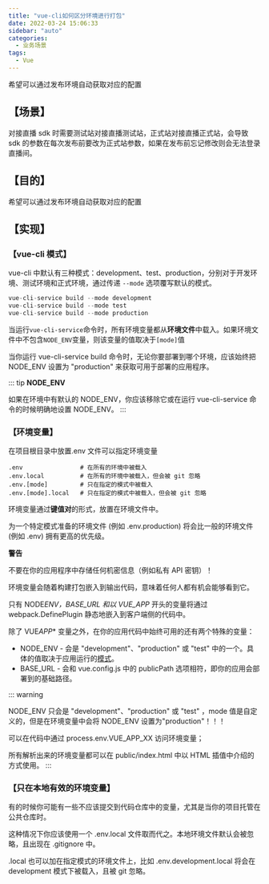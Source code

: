 ```yaml
---
title: "vue-cli如何区分环境进行打包"
date: 2022-03-24 15:06:33
sidebar: "auto"
categories:
  - 业务场景
tags:
  - Vue
---
```


希望可以通过发布环境自动获取对应的配置

<!--  more -->

## 【场景】

 对接直播 sdk 时需要测试站对接直播测试站，正式站对接直播正式站，会导致 sdk 的参数在每次发布前要改为正式站参数，如果在发布前忘记修改则会无法登录直播间。

## 【目的】

 希望可以通过发布环境自动获取对应的配置

## 【实现】

### 【vue-cli 模式】

vue-cli 中默认有三种模式：development、test、production，分别对于开发环境、测试环境和正式环境，通过传递 `--mode` 选项覆写默认的模式。

```javascript
vue-cli-service build --mode development
vue-cli-service build --mode test
vue-cli-service build --mode production
```

当运行`vue-cli-service`命令时，所有环境变量都从**环境文件**中载入。如果环境文件中不包含`NODE_ENV`变量，则该变量的值取决于`[mode]`值

当你运行 vue-cli-service build 命令时，无论你要部署到哪个环境，应该始终把 NODE_ENV 设置为 "production" 来获取可用于部署的应用程序。

::: tip
**NODE_ENV**

如果在环境中有默认的 NODE_ENV，你应该移除它或在运行 vue-cli-service 命令的时候明确地设置 NODE_ENV。
:::

### 【环境变量】

在项目根目录中放置.env 文件可以指定环境变量

```plain
.env                # 在所有的环境中被载入
.env.local          # 在所有的环境中被载入，但会被 git 忽略
.env.[mode]         # 只在指定的模式中被载入
.env.[mode].local   # 只在指定的模式中被载入，但会被 git 忽略
```

 环境变量通过**键值对**的形式，放置在环境文件中。

为一个特定模式准备的环境文件 (例如 .env.production) 将会比一般的环境文件 (例如 .env) 拥有更高的优先级。

**警告**

不要在你的应用程序中存储任何机密信息（例如私有 API 密钥）！

环境变量会随着构建打包嵌入到输出代码，意味着任何人都有机会能够看到它。

只有 NODE*ENV，BASE_URL 和以 VUE_APP* 开头的变量将通过 webpack.DefinePlugin 静态地嵌入到客户端侧的代码中。

除了 VUE*APP*\* 变量之外，在你的应用代码中始终可用的还有两个特殊的变量：

- NODE_ENV - 会是 "development"、"production" 或 "test" 中的一个。具体的值取决于应用运行的[模式](https://cli.vuejs.org/zh/guide/mode-and-env.html#模式)。
- BASE_URL - 会和 vue.config.js 中的 publicPath 选项相符，即你的应用会部署到的基础路径。

::: warning

NODE_ENV 只会是 "development"、"production" 或 "test" ，mode 值是自定义的，但是在环境变量中会将 NODE_ENV 设置为"production"！！！

可以在代码中通过 process.env.VUE_APP_XX 访问环境变量；

所有解析出来的环境变量都可以在 public/index.html 中以 HTML 插值中介绍的方式使用。
:::

### 【只在本地有效的环境变量】

有的时候你可能有一些不应该提交到代码仓库中的变量，尤其是当你的项目托管在公共仓库时。

这种情况下你应该使用一个 .env.local 文件取而代之。本地环境文件默认会被忽略，且出现在 .gitignore 中。

.local 也可以加在指定模式的环境文件上，比如 .env.development.local 将会在 development 模式下被载入，且被 git 忽略。
